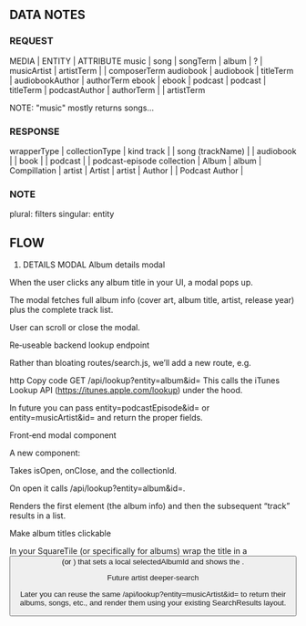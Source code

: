 ## DATA NOTES
### REQUEST
MEDIA       | ENTITY            | ATTRIBUTE
music       | song              | songTerm
            | album             | ?
            | musicArtist       | artistTerm
            |                   | composerTerm
audiobook   | audiobook         | titleTerm
            | audiobookAuthor   | authorTerm
ebook       | ebook             |
podcast     | podcast           | titleTerm
            | podcastAuthor     | authorTerm
            |                   | artistTerm


NOTE:   "music" mostly returns songs... 

### RESPONSE
wrapperType | collectionType    | kind
track       |                   | song
(trackName) |                   | audiobook
            |                   | book
            |                   | podcast
            |                   | podcast-episode
collection  | Album             | album
            | Compillation      |
artist      | Artist            | artist
            | Author            |
            | Podcast Author    |

### NOTE
plural: filters
singular: entity

## FLOW

1. DETAILS MODAL
Album details modal

When the user clicks any album title in your UI, a modal pops up.

The modal fetches full album info (cover art, album title, artist, release year) plus the complete track list.

User can scroll or close the modal.

Re‑useable backend lookup endpoint

Rather than bloating routes/search.js, we’ll add a new route, e.g.

http
Copy code
GET /api/lookup?entity=album&id=<collectionId>
This calls the iTunes Lookup API (https://itunes.apple.com/lookup) under the hood.

In future you can pass entity=podcastEpisode&id=<podcastId> or entity=musicArtist&id=<artistId> and return the proper fields.

Front‑end modal component

A new <AlbumModal> component:

Takes isOpen, onClose, and the collectionId.

On open it calls /api/lookup?entity=album&id=<collectionId>.

Renders the first element (the album info) and then the subsequent “track” results in a list.

Make album titles clickable

In your SquareTile (or specifically for albums) wrap the title in a <button> (or <a>) that sets a local selectedAlbumId and shows the <AlbumModal>.

Future artist deeper‑search

Later you can reuse the same /api/lookup?entity=musicArtist&id=<artistId> to return their albums, songs, etc., and render them using your existing SearchResults layout.